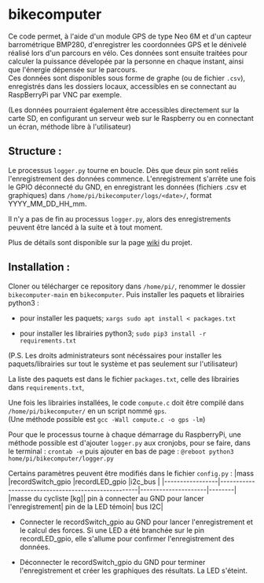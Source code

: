 # bikecomputer
Ce code permet, à l'aide d'un module GPS de type Neo 6M et d'un capteur barrométrique BMP280, d'enregistrer les coordonnées GPS et le dénivelé réalisé lors d'un parcours en vélo. Ces données sont ensuite traitées pour calculer la puissance dévelopée par la personne en chaque instant, ainsi que l'énergie dépensée sur le parcours. <br />
Ces données sont disponibles sous forme de graphe (ou de fichier `.csv`), enregistrés dans les dossiers locaux, accessibles en se connectant au RaspBerryPi par VNC par exemple.

(Les données pourraient également être accessibles directement sur la carte SD, en configurant un serveur web sur le Raspberry ou en connectant un écran, méthode libre à l'utilisateur)

## Structure :
Le processus `logger.py` tourne en boucle. Dès que deux pin sont reliés l'enregistrement des données commence. L'enregistrement s'arrête une fois le GPIO déconnecté du GND, en enregistrant les données (fichiers .csv et graphiques) dans `/home/pi/bikecomputer/logs/<date>/`, format YYYY_MM_DD_HH_mm. 

Il n'y a pas de fin au processus `logger.py`, alors des enregistrements peuvent être lancéd à la suite et à tout moment.


Plus de détails sont disponible sur la page [wiki](https://github.com/Leowrin/bikecomputer/wiki#principe-g%C3%A9n%C3%A9ral) du projet.

## Installation :
Cloner ou télécharger ce repository dans `/home/pi/`, renommer le dossier `bikecomputer-main` en `bikecomputer`. Puis installer les paquets et librairies python3 :

- pour installer les paquets; `xargs sudo apt install < packages.txt`

- pour installer les librairies python3; `sudo pip3 install -r requirements.txt`

(P.S. Les droits administrateurs sont nécéssaires pour installer les paquets/librairies sur tout le système et pas seulement sur l'utilisateur)

La liste des paquets est dans le fichier `packages.txt`, celle des librairies dans `requirements.txt`,



Une fois les librairies installées, le code `compute.c` doit être compilé dans `/home/pi/bikecomputer/` en un script nommé `gps`.
<br />(Une méthode possible est `gcc -Wall compute.c -o gps -lm`)

Pour que le processus tourne à chaque démarrage du RaspberryPi, une méthode possible est d'ajouter `logger.py` aux cronjobs, pour se faire,
dans le terminal :
`crontab -e`
puis ajouter en bas de page :
`@reboot python3 home/pi/bikecomputer/logger.py`

Certains paramètres peuvent être modifiés dans le fichier `config.py` :
|mass             |recordSwitch_gpio                                   |recordLED_gpio       |i2c_bus |
|-----------------|----------------------------------------------------|---------------------|--------|
|masse du cycliste [kg]| pin à connecter au GND pour lancer l'enregistrement| pin de la LED témoin| bus I2C|

  
- Connecter le recordSwitch_gpio au GND pour lancer l'enregistrement et le calcul des forces. Si une LED a été branchée sur le pin recordLED_gpio, elle s'allume pour confirmer l'enregistrement des données.
  
- Déconnecter le recordSwitch_gpio du GND pour terminer l'enregistrement et créer les graphiques des résultats. La LED s'éteint.




